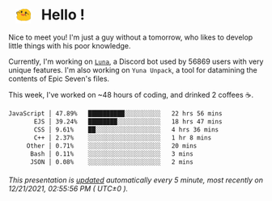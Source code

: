 <h1>   <img src="./spoink.gif" style="vertical-align:middle;" width="30px">   Hello ! </h1>

Nice to meet you! I'm just a guy without a tomorrow, who likes to develop little things with his poor knowledge.

Currently, I'm working on <a href='https://github.com/Asgarrrr/Luna'>`Luna`</a>, a Discord bot used by 56869 users with very unique features. I'm also working on `Yuna Unpack`, a tool for datamining the contents of Epic Seven's files.

This week, I've worked on ~48 hours of coding, and drinked 2 coffees ☕.

```
JavaScript │ 47.89%   ██████████░░░░░░░░░░   22 hrs 56 mins
       EJS │ 39.24%   ████████░░░░░░░░░░░░   18 hrs 47 mins
       CSS │ 9.61%    ██░░░░░░░░░░░░░░░░░░   4 hrs 36 mins
       C++ │ 2.37%    ░░░░░░░░░░░░░░░░░░░░   1 hr 8 mins
     Other │ 0.71%    ░░░░░░░░░░░░░░░░░░░░   20 mins
      Bash │ 0.11%    ░░░░░░░░░░░░░░░░░░░░   3 mins
      JSON │ 0.08%    ░░░░░░░░░░░░░░░░░░░░   2 mins
```

###### This presentation is [updated](https://github.com/Asgarrrr) automatically every 5 minute, most recently on 12/21/2021, 02:55:56 PM ( UTC±0 ).